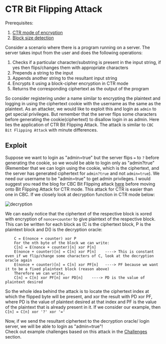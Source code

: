# CTR Bit Flipping Attack

Prerequisites:
1. [CTR mode of encryption](https://github.com/ashutosh1206/Crypton/tree/master/Block-Cipher/Mode-of-Encryption)
2. [Block size detection](https://github.com/ashutosh1206/Crypton/blob/master/Block-Cipher/README.md)

Consider a scenario where there is a program running on a server. The server takes input from the user and does the following operations:
1. Checks if a particular character/substring is present in the input string, if yes then flips/changes them with appropriate characters
2. Prepends a string to the input
3. Appends another string to the resultant input string
4. Encrypts it using a block-cipher encryption in CTR mode
5. Returns the corresponding ciphertext as the output of the program
  

So consider registering under a name similar to encrypting the plaintext and logging in using the ciphertext cookie with the username as the same as the plaintext. As an attacker, we would like to exploit this and login as `admin` to get special privileges. But remember that the server flips some characters before generating the cookie(ciphertext) to disallow login in as admin. Here lies the application of CTR Bit Flipping Attack. The attack is similar to `CBC Bit Flipping Attack` with minute differences.
  
  
## Exploit

Suppose we want to login as "admin=true" but the server flips `=` to `?` before generating the cookie, so we would be able to login only as "admin?true" (Remember that we can login using the cookie, which is the ciphertext, and the server has generated ciphertext for `admin?true` and not `admin=true`). We need our username to be "admin=true" to get admin privileges. I would suggest you read the blog for CBC Bit Flipping attack [here](https://masterpessimistaa.wordpress.com/2017/05/03/cbc-bit-flipping-attack/) before moving onto Bit Flipping Attack for CTR mode. This attack for CTR is easier than one in CBC. If we closely look at decryption function in CTR mode below:

![decryption](https://upload.wikimedia.org/wikipedia/commons/3/3c/CTR_decryption_2.svg)

We can easily notice that the ciphertext of the respective block is xored with encryption of `nonce+counter` to give plaintext of the respective block. This can be written for each block as (C is the ciphertext block, P is the plaintext block and D() is the decryption oracle:
```
    C = E(nonce + counter) xor P
    For the nth byte of the block we can write:
    C[n] = E(nonce + counter)[n] xor P[n]
    E(nonce + counter)[n] = C[n] xor P[n]    ----> This is constant even if we flip/change some characters of C, look at the decryption oracle again
    E(nonce + counter)[n] = C[n] xor PF[n]   ----> PF because we want it to be a fixed plaintext block (reason above) 
    Therefore we can write,
    C[n] = C[n] xor PF[n] xor PD[n]    ----> PD is the value of plaintext desired
```
So the whole idea behind the attack is to locate the ciphertext index at which the flipped byte will be present, and xor the result with PD xor PF, where PD is the value of plaintext desired at that index and PF is the value of the plaintext that is already present in it. If we consider our example, then 
`C[n] = C[n] xor '?' xor '='` 
  
Now, if we send the resultant ciphertext to the decryption oracle/ login server, we will be able to login as "admin=true"!  
Check out example challenges based on this attack in the [Challenges](Challenges/) section.  




